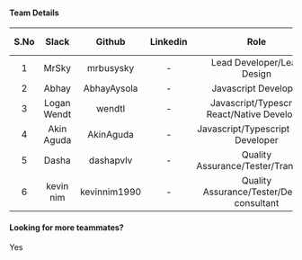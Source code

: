 #### Team Details
| S.No | Slack |   Github  | Linkedin |            Role            | Team Lead |                         Account Number                         |
|:----:|:-----:|:---------:|:--------:|:--------------------------:|-----------|:--------------------------------------------------------------:|
|  1  | MrSky | mrbusysky | - | Lead Developer/Lead Design | Yes |fe06754d2dbf23509e975809e9023b620509c1e6618472f16c9659f59e940337|
|  2  | Abhay | AbhayAysola | - | Javascript Developer     | No |8928526805de48e4bf2ed2a9b4b839e6b2603018ecdfbf4cffdb2065e01a3ed1|
|  3  | Logan Wendt | wendtl | - | Javascript/Typescript React/Native Developer    | No |cbc2ab2d700825c17ad8487ff9447b08ea5dc3bb0047eb7101c00c346dcbae01|
|  4  | Akin Aguda | AkinAguda | - | Javascript/Typescript React Developer    | No |431f89d714dc2d748c899b14c725a52c2b5560c2b8e2bb2bb691f41a155c3a2e|
|  5  | Dasha | dashapvlv | - | Quality Assurance/Tester/Translator    | No |468450a2e36024ac9167d6790bf51b05a2d320e44cfa1b77aa4bb05960dcb98a|
|  6  | kevin nim | kevinnim1990 | - | Quality Assurance/Tester/Design consultant | No |a603f51b8995cd41944fda06adc6f7a5f10cf08d5acfbae7ebf734c30ca8e64f|

#### Looking for more teammates?
Yes
